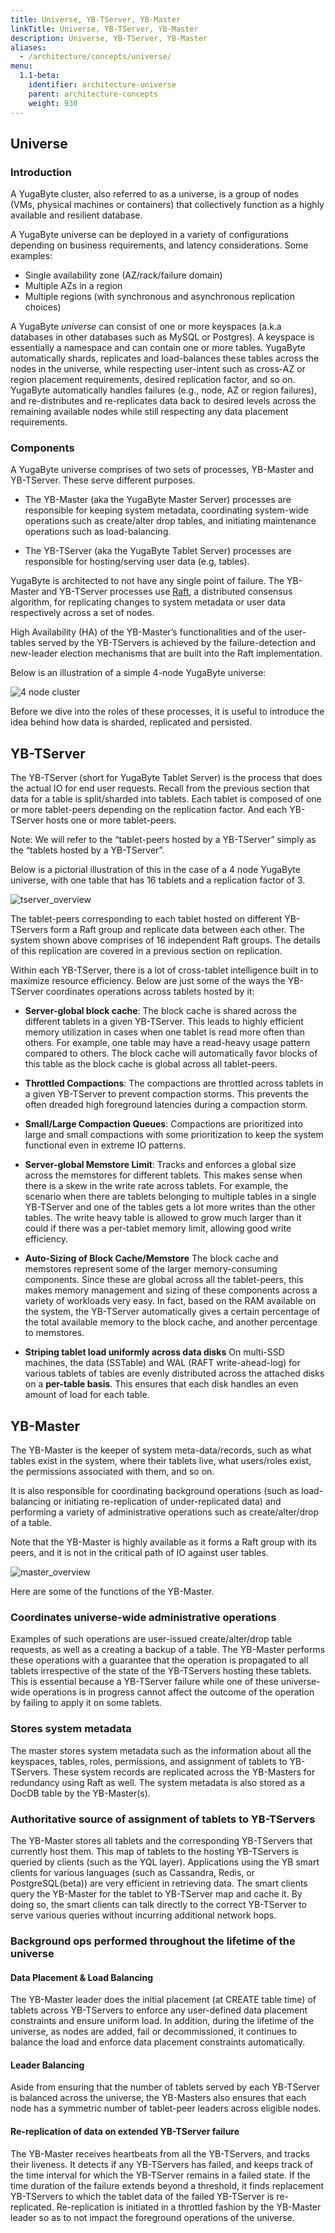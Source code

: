 ```yaml
---
title: Universe, YB-TServer, YB-Master
linkTitle: Universe, YB-TServer, YB-Master
description: Universe, YB-TServer, YB-Master
aliases:
  - /architecture/concepts/universe/
menu:
  1.1-beta:
    identifier: architecture-universe
    parent: architecture-concepts
    weight: 930
---
```


## Universe

### Introduction

A YugaByte cluster, also referred to as a universe, is a group of nodes (VMs, physical machines or containers) that collectively function as a highly available and resilient database.

A YugaByte universe can be deployed in a variety of configurations depending on business requirements, and latency considerations. Some examples:

- Single availability zone (AZ/rack/failure domain)
- Multiple AZs in a region
- Multiple regions (with synchronous and asynchronous replication choices)

A YugaByte *universe* can consist of one or more keyspaces (a.k.a databases in other databases such as MySQL or Postgres). A keyspace is essentially a namespace and can contain one or more tables. YugaByte automatically shards, replicates and load-balances these tables across the nodes in the universe, while respecting user-intent such as cross-AZ or region placement requirements, desired replication factor, and so on. YugaByte automatically handles failures (e.g., node, AZ or region
failures), and re-distributes and re-replicates data back to desired levels across the remaining available nodes while still respecting any data placement requirements.

### Components

A YugaByte universe comprises of two sets of processes, YB-Master and YB-TServer. These serve different purposes.

- The YB-Master (aka the YugaByte Master Server) processes are responsible for keeping system metadata, coordinating system-wide operations such as create/alter drop tables, and initiating maintenance operations such as load-balancing.

- The YB-TServer (aka the YugaByte Tablet Server) processes are responsible for hosting/serving user data (e.g, tables).

YugaByte is architected to not have any single point of failure. The YB-Master and YB-TServer processes use [Raft](https://raft.github.io/), a distributed consensus algorithm, for replicating changes to system metadata or user data respectively across a set of nodes.

High Availability (HA) of the YB-Master’s functionalities and of the user-tables served by the YB-TServers is achieved by the failure-detection and new-leader election mechanisms that are built into the Raft implementation.

Below is an illustration of a simple 4-node YugaByte universe:

![4 node cluster](/images/architecture/4_node_cluster.png)

Before we dive into the roles of these processes, it is useful to introduce the idea behind how data is sharded, replicated and persisted.


## YB-TServer

The YB-TServer (short for YugaByte Tablet Server) is the process that does the actual IO for end
user requests. Recall from the previous section that data for a table is split/sharded into tablets.
Each tablet is composed of one or more tablet-peers depending on the replication factor. And each
YB-TServer hosts one or more tablet-peers.

Note: We will refer to the “tablet-peers hosted by a YB-TServer” simply as the “tablets hosted by a
YB-TServer”.

Below is a pictorial illustration of this in the case of a 4 node YugaByte universe, with one table
that has 16 tablets and a replication factor of 3.

![tserver_overview](/images/architecture/tserver_overview.png)

The tablet-peers corresponding to each tablet hosted on different YB-TServers form a Raft group and
replicate data between each other. The system shown above comprises of 16 independent Raft groups.
The details of this replication are covered in a previous section on replication.

Within each YB-TServer, there is a lot of cross-tablet intelligence built in to maximize resource
efficiency. Below are just some of the ways the YB-TServer coordinates operations across tablets
hosted by it:

* **Server-global block cache**: The block cache is shared across the different tablets in a given
YB-TServer. This leads to highly efficient memory utilization in cases when one tablet is read more
often than others. For example, one table may have a read-heavy usage pattern compared to
others. The block cache will automatically favor blocks of this table as the block cache is global
across all tablet-peers.

* **Throttled Compactions**: The compactions are throttled across tablets in a given YB-TServer to
prevent compaction storms. This prevents the often dreaded high foreground latencies during a
compaction storm.

* **Small/Large Compaction Queues**: Compactions are prioritized into large and small compactions with
some prioritization to keep the system functional even in extreme IO patterns.

* **Server-global Memstore Limit**: Tracks and enforces a global size across the memstores for
different tablets. This makes sense when there is a skew in the write rate across tablets. For
example, the scenario when there are tablets belonging to multiple tables in a single YB-TServer and
one of the tables gets a lot more writes than the other tables. The write heavy table is allowed to
grow much larger than it could if there was a per-tablet memory limit, allowing good write
efficiency.

* **Auto-Sizing of Block Cache/Memstore** The block cache and memstores represent some of the larger
memory-consuming components. Since these are global across all the tablet-peers, this makes memory
management and sizing of these components across a variety of workloads very easy. In fact, based on
the RAM available on the system, the YB-TServer automatically gives a certain percentage of the
total available memory to the block cache, and another percentage to memstores.

* **Striping tablet load uniformly across data disks** On multi-SSD machines, the data (SSTable) and
WAL (RAFT write-ahead-log) for various tablets of tables are evenly distributed across the attached
disks on a **per-table basis**. This ensures that each disk handles an even amount of load for each
table.


## YB-Master

The YB-Master is the keeper of system meta-data/records, such as what tables exist in the system, where their tablets live, what users/roles exist, the permissions associated with them, and so on.

It is also responsible for coordinating background operations (such as load-balancing or initiating re-replication of under-replicated data) and performing a variety of administrative operations such as create/alter/drop of a table.

Note that the YB-Master is highly available as it forms a Raft group with its peers, and it is not in the critical path of IO against user tables.

![master_overview](/images/architecture/master_overview.png)

Here are some of the functions of the YB-Master.

### Coordinates universe-wide administrative operations

Examples of such operations are user-issued create/alter/drop table requests, as well as a creating a backup of a table. The YB-Master performs these operations with a guarantee that the operation is propagated to all tablets irrespective of the state of the YB-TServers hosting these tablets. This is essential because a YB-TServer failure while one of these universe-wide operations is in progress cannot affect the outcome of the operation by failing to apply it on some tablets.

### Stores system metadata

The master stores system metadata such as the information about all the keyspaces, tables, roles, permissions, and assignment of tablets to YB-TServers. These system records are replicated across the YB-Masters for redundancy using Raft as well. The system metadata is also stored as a DocDB table by the YB-Master(s).

### Authoritative source of assignment of tablets to YB-TServers

The YB-Master stores all tablets and the corresponding YB-TServers that currently host them. This map of tablets to the hosting YB-TServers is queried by clients (such as the YQL layer). Applications using the YB smart clients for various languages (such as Cassandra, Redis, or PostgreSQL(beta)) are very efficient in retrieving data. The smart clients query the YB-Master for the tablet to YB-TServer map and cache it. By doing so, the smart clients can talk directly to the correct YB-TServer to serve various queries without incurring additional network hops.

### Background ops performed throughout the lifetime of the universe

#### Data Placement & Load Balancing

The YB-Master leader does the initial placement (at CREATE table time) of tablets across YB-TServers to enforce any user-defined data placement constraints and ensure uniform load. In addition, during the lifetime of the universe, as nodes are added, fail or
decommissioned, it continues to balance the load and enforce data placement constraints automatically.

#### Leader Balancing

Aside from ensuring that the number of tablets served by each YB-TServer is balanced across the universe, the YB-Masters also ensures that each node has a symmetric number of tablet-peer leaders across eligible nodes.

#### Re-replication of data on extended YB-TServer failure

The YB-Master receives heartbeats from all the YB-TServers, and tracks their liveness. It detects if any YB-TServers has failed, and keeps track of the time interval for which the YB-TServer remains in a failed state. If the time duration of the failure extends beyond a threshold, it finds replacement YB-TServers to which the tablet data of the failed YB-TServer is re-replicated. Re-replication is initiated in a throttled fashion by the YB-Master leader so as to not impact the foreground operations of the universe.
